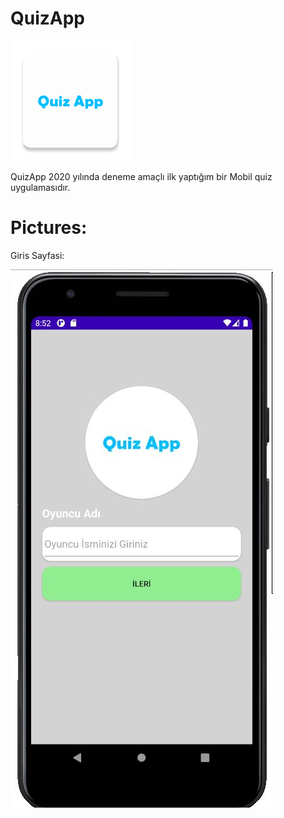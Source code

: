 # QuizApp

![Test Image 1](https://github.com/BerkayBaran/QuizApp/blob/main/Pictures/Logo.png)

QuizApp 2020 yılında deneme amaçlı ilk yaptığım bir Mobil quiz uygulamasıdır.

# Pictures:

Giris Sayfasi:


![Test Image 2](https://github.com/BerkayBaran/QuizApp/blob/main/Pictures/LoginScreen.JPG)
